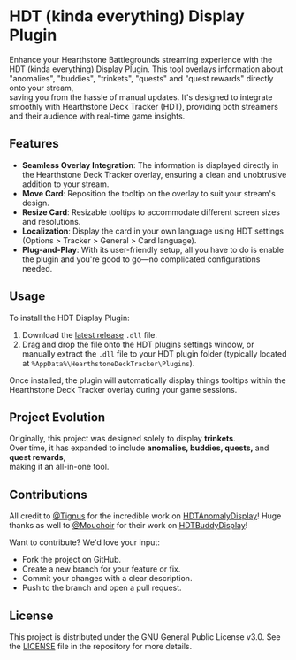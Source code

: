 # HDT (kinda everything) Display Plugin

Enhance your Hearthstone Battlegrounds streaming experience with the HDT (kinda everything) Display Plugin. This tool overlays information about "anomalies", "buddies", "trinkets", "quests" and "quest rewards" directly onto your stream,  
saving you from the hassle of manual updates. It's designed to integrate smoothly with Hearthstone Deck Tracker (HDT), providing both streamers and their audience with real-time game insights.

## Features

- **Seamless Overlay Integration**: The information is displayed directly in the Hearthstone Deck Tracker overlay, ensuring a clean and unobtrusive addition to your stream.
- **Move Card**: Reposition the tooltip on the overlay to suit your stream's design.
- **Resize Card**: Resizable tooltips to accommodate different screen sizes and resolutions.
- **Localization**: Display the card in your own language using HDT settings (Options > Tracker > General > Card language).
- **Plug-and-Play**: With its user-friendly setup, all you have to do is enable the plugin and you're good to go—no complicated configurations needed.

## Usage

To install the HDT Display Plugin:

1. Download the [latest release](https://github.com/WittR/HDTTrinketDisplay_M/releases/tag/Latest) `.dll` file.
2. Drag and drop the file onto the HDT plugins settings window, or manually extract the `.dll` file to your HDT plugin folder (typically located at `%AppData%\HearthstoneDeckTracker\Plugins`).

Once installed, the plugin will automatically display things tooltips within the Hearthstone Deck Tracker overlay during your game sessions.

## Project Evolution

Originally, this project was designed solely to display **trinkets**.  
Over time, it has expanded to include **anomalies, buddies, quests,** and **quest rewards**,  
making it an all-in-one tool.

## Contributions

All credit to [@Tignus](https://github.com/Tignus) for the incredible work on [HDTAnomalyDisplay](https://github.com/Mouchoir/HDTAnomalyDisplay)! 
Huge thanks as well to [@Mouchoir](https://github.com/Mouchoir) for their work on [HDTBuddyDisplay](https://github.com/Mouchoir/HDTBuddyDisplay)!

Want to contribute? We'd love your input:

- Fork the project on GitHub.
- Create a new branch for your feature or fix.
- Commit your changes with a clear description.
- Push to the branch and open a pull request.

## License

This project is distributed under the GNU General Public License v3.0. See the [LICENSE](https://github.com/WittR/HDTTrinketDisplay_M/blob/master/LICENSE) file in the repository for more details.
